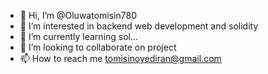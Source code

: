 - 👋 Hi, I’m @Oluwatomisin780
- 👀 I’m interested in backend web development and solidity
- 🌱 I’m currently learning sol...
- 💞️ I’m looking to collaborate on project
- 📫 How to reach me tomisinoyediran@gmail.com

<!---
Oluwatomisin780/Oluwatomisin780 is a ✨ special ✨ repository because its `README.md` (this file) appears on your GitHub profile.
You can click the Preview link to take a look at your changes.
--->
